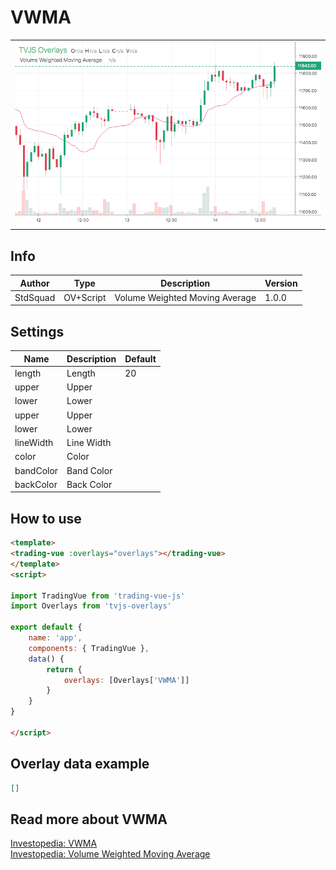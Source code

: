 
# VWMA

<table><tr><td>
  <img width="800" heigth="480" src="screen.png" alt="screen">
</td></tr></table>

## Info

| Author | Type | Description | Version |
| ------ | ---- | ----------- | ------- |
| StdSquad | OV+Script | Volume Weighted Moving Average | 1.0.0 |


## Settings

| Name | Description | Default |
| ---- | ----------- | ------- |
| length | Length | 20 |
| upper | Upper |  |
| lower | Lower |  |
| upper | Upper |  |
| lower | Lower |  |
| lineWidth | Line Width |  |
| color | Color |  |
| bandColor | Band Color |  |
| backColor | Back Color |  |

## How to use

```html
<template>
<trading-vue :overlays="overlays"></trading-vue>
</template>
<script>

import TradingVue from 'trading-vue-js'
import Overlays from 'tvjs-overlays'

export default {
    name: 'app',
    components: { TradingVue },
    data() {
        return {
            overlays: [Overlays['VWMA']]
        }
    }
}

</script>

```

## Overlay data example

```json
[]
```

## Read more about VWMA

[Investopedia: VWMA](https://www.investopedia.com/search?q=VWMA)<br>
[Investopedia: Volume Weighted Moving Average](https://www.investopedia.com/search?q=Volume%20Weighted%20Moving%20Average)

